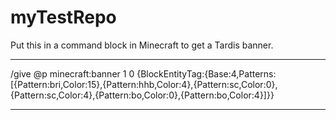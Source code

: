 # myTestRepo
Put this in a command block in Minecraft to get a Tardis banner.
____________________________________________________________________________________________________________________________________________________________________________________________________
/give @p minecraft:banner 1 0 {BlockEntityTag:{Base:4,Patterns:[{Pattern:bri,Color:15},{Pattern:hhb,Color:4},{Pattern:sc,Color:0},{Pattern:sc,Color:4},{Pattern:bo,Color:0},{Pattern:bo,Color:4}]}} 
____________________________________________________________________________________________________________________________________________________________________________________________________
